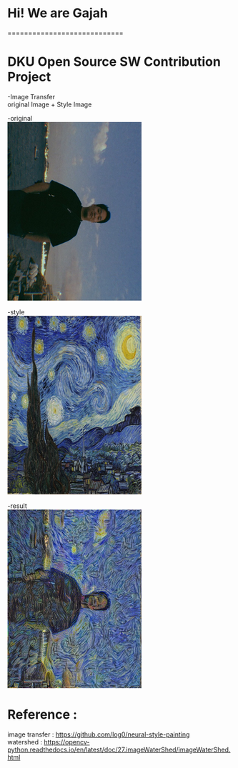 # Hi!  We are Gajah
============================  

 DKU Open Source SW Contribution Project  
============================  


-Image Transfer  
original Image + Style Image  

-original  
<img src="https://github.com/gksthd1992/gajah/blob/master/ver11.jpg" width =300 height = 400>

-style  
<img src="https://github.com/gksthd1992/gajah/blob/master/ver12.jpg" width =300 height = 400>

-result  
<img src="https://github.com/gksthd1992/gajah/blob/master/완성본.jpg" width =300 height = 400>


# Reference :

image transfer : https://github.com/log0/neural-style-painting  
watershed : https://opencv-python.readthedocs.io/en/latest/doc/27.imageWaterShed/imageWaterShed.html
